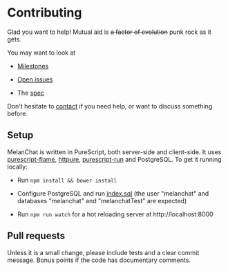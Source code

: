 # Contributing

Glad you want to help! Mutual aid is ~~a factor of evolution~~ punk rock as it gets.

You may want to look at

* [Milestones](https://github.com/easafe/melanchat/milestones)

* [Open issues](https://github.com/easafe/melanchat/issues)

* The [spec](docs/README.md)

Don't hesitate to [contact](https://github.com/easafe) if you need help, or want to discuss something before.

## Setup

MelanChat is written in PureScript, both server-side and client-side. It uses [purescript-flame](https://github.com/easafe/purescript-flame), [httpure](https://github.com/cprussin/purescript-httpure), [purescript-run](https://github.com/natefaubion/purescript-run) and PostgreSQL. To get it running locally:

* Run `npm install && bower install`

* Configure PostgreSQL and run [index.sql](src/Server/sql/index.sql) (the user "melanchat" and databases "melanchat" and "melanchatTest" are expected)

* Run `npm run watch` for a hot reloading server at http://localhost:8000

## Pull requests

Unless it is a small change, please include tests and a clear commit message. Bonus points if the code has documentary comments.
